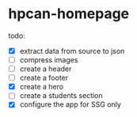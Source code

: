 # hpcan-homepage

todo:

- [x] extract data from source to json
- [ ] compress images
- [ ] create a header
- [ ] create a footer
- [x] create a hero
- [ ] create a students section
- [x] configure the app for SSG only
